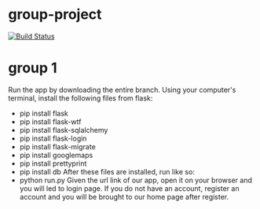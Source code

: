 # group-project
[![Build Status](https://travis-ci.com/camiashley/group-project.svg?branch=master)](https://travis-ci.com/camiashley/group-project)

# group 1
Run the app by downloading the entire branch.
Using your computer's terminal, install the following files from flask:
  - pip install flask
  - pip install flask-wtf
  - pip install flask-sqlalchemy
  - pip install flask-login
  - pip install flask-migrate
  - pip install googlemaps
  - pip install prettyprint
  - pip install db
After these files are installed, run like so: 
 - python run.py
Given the url link of our app, open it on your browser and you will led to login page.
If you do not have an account, register an account and you will be brought to our home page after register.

